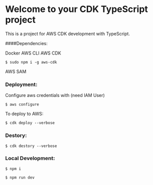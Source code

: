 # Welcome to your CDK TypeScript project

This is a project for AWS CDK development with TypeScript.

####Dependencies:

Docker
AWS CLI
AWS CDK

```
$ sudo npm i -g aws-cdk
```

AWS SAM

### Deployment:

Configure aws credentials with (need IAM User)

```
$ aws configure
```

To deploy to AWS:

```
$ cdk deploy --verbose
```

### Destory:

```
$ cdk destory --verbose
```

### Local Development:

```
$ npm i
```

```
$ npm run dev
```
